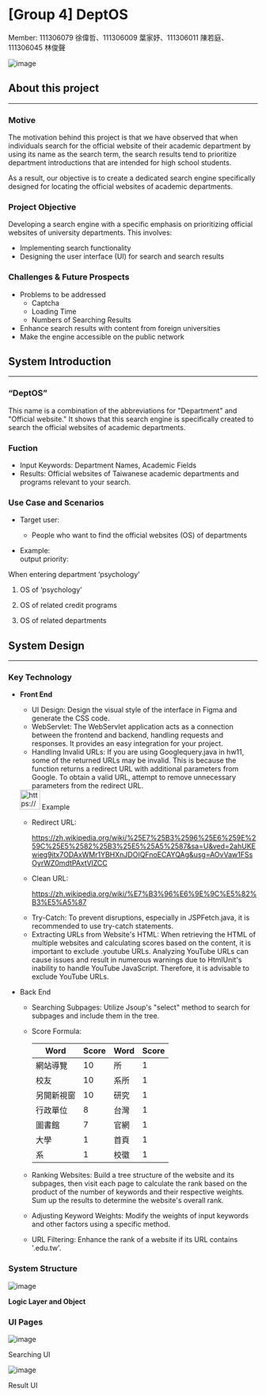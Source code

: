 # [Group 4] DeptOS

Member: 111306079 徐偉哲、111306009 葉家妤、111306011 陳若庭、111306045 林俊聲

![image](https://github.com/singlam53/NCCU_DeptOSSearch.github.io/blob/master/Image%20Sources/Deptos.png)

## About this project

---

### **Motive**

The motivation behind this project is that we have observed that when individuals search for the official website of their academic department by using its name as the search term, the search results tend to prioritize department introductions that are intended for high school students.

As a result, our objective is to create a dedicated search engine specifically designed for locating the official websites of academic departments.

### **Project Objective**

Developing a search engine with a specific emphasis on prioritizing official websites of university departments. This involves:

- Implementing search functionality
- Designing the user interface (UI) for search and search results

### Challenges & Future Prospects

- Problems to be addressed
    - Captcha
    - Loading Time
    - Numbers of Searching Results
- Enhance search results with content from foreign universities
- Make the engine accessible on the public network

## System Introduction

---

### **“DeptOS”**

This name is a combination of the abbreviations for "Department" and "Official website." It shows that this search engine is specifically created to search the official websites of academic departments.

### **Fuction**

- Input Keywords: Department Names, Academic Fields
- Results: Official websites of Taiwanese academic departments and programs relevant to your search.

### **Use Case and Scenarios**

- Target user:
    - People who want to find the official websites (OS) of departments

- Example:	
output priority:

When entering department ‘psychology’

1. OS of ‘psychology’

2. OS of related credit programs

3. OS of related departments

## System Design

---

### Key Technology

- **Front End**
    - UI Design:
    Design the visual style of the interface in Figma and generate the CSS code.
    - WebServlet:
    The WebServlet application acts as a connection between the frontend and backend, handling requests and responses. It provides an easy integration for your project.
    - Handling Invalid URLs:
    If you are using Googlequery.java in hw11, some of the returned URLs may be invalid. This is because the function returns a redirect URL with additional parameters from Google. To obtain a valid URL, attempt to remove unnecessary parameters from the redirect URL.
    
    <aside>
    <img src="https://www.notion.so/icons/arrow-southeast_gray.svg" alt="https://www.notion.so/icons/arrow-southeast_gray.svg" width="40px" /> Example
    
    - Redirect URL:
        
        https://zh.wikipedia.org/wiki/%25E7%25B3%2596%25E6%259E%259C%25E5%2582%25B3%25E5%25A5%2587&sa=U&ved=2ahUKEwieg9itx7ODAxWMr1YBHXnJDOIQFnoECAYQAg&usg=AOvVaw1FSsOyrWZ0mdtPAxtVlZCC
        
    - Clean URL:
        
        https://zh.wikipedia.org/wiki/%E7%B3%96%E6%9E%9C%E5%82%B3%E5%A5%87
        
    </aside>
    
    - Try-Catch:
    To prevent disruptions, especially in JSPFetch.java, it is recommended to use try-catch statements.
    - Extracting URLs from Website's HTML:
    When retrieving the HTML of multiple websites and calculating scores based on the content, it is important to exclude .youtube URLs. Analyzing YouTube URLs can cause issues and result in numerous warnings due to HtmlUnit's inability to handle YouTube JavaScript. Therefore, it is advisable to exclude YouTube URLs.
- Back End
    - Searching Subpages:
    Utilize Jsoup's "select" method to search for subpages and include them in the tree.
    - Score Formula:
        
        
        | Word | Score | Word | Score |
        | --- | --- | --- | --- |
        | 網站導覽 | 10 | 所 | 1 |
        | 校友 | 10 | 系所 | 1 |
        | 另開新視窗 | 10 | 研究 | 1 |
        | 行政單位 | 8 | 台灣 | 1 |
        | 圖書館 | 7 | 官網 | 1 |
        | 大學 | 1 | 首頁 | 1 |
        | 系 | 1 | 校徽 | 1 |
    - Ranking Websites:
    Build a tree structure of the website and its subpages, then visit each page to calculate the rank based on the product of the number of keywords and their respective weights. Sum up the results to determine the website's overall rank.
    - Adjusting Keyword Weights:
    Modify the weights of input keywords and other factors using a specific method.
    - URL Filtering:
    Enhance the rank of a website if its URL contains '.edu.tw'.

### System Structure

![image](https://github.com/singlam53/NCCU_DeptOSSearch.github.io/blob/master/Image%20Sources/layer.png)

**Logic Layer and Object**

### UI Pages

![image](https://github.com/singlam53/NCCU_DeptOSSearch.github.io/blob/master/Image%20Sources/searching%20UI.png)

Searching UI

![image](https://github.com/singlam53/NCCU_DeptOSSearch.github.io/blob/master/Image%20Sources/Result%20UI.png)

Result UI
